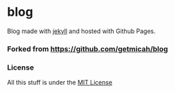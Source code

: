 # blog
Blog made with [jekyll](http://jekyllrb.com) and hosted with Github Pages.

### Forked from https://github.com/getmicah/blog

### License
All this stuff is under the [MIT License](https://raw.githubusercontent.com/getmicah/getmicah.github.io/master/LICENSE)
